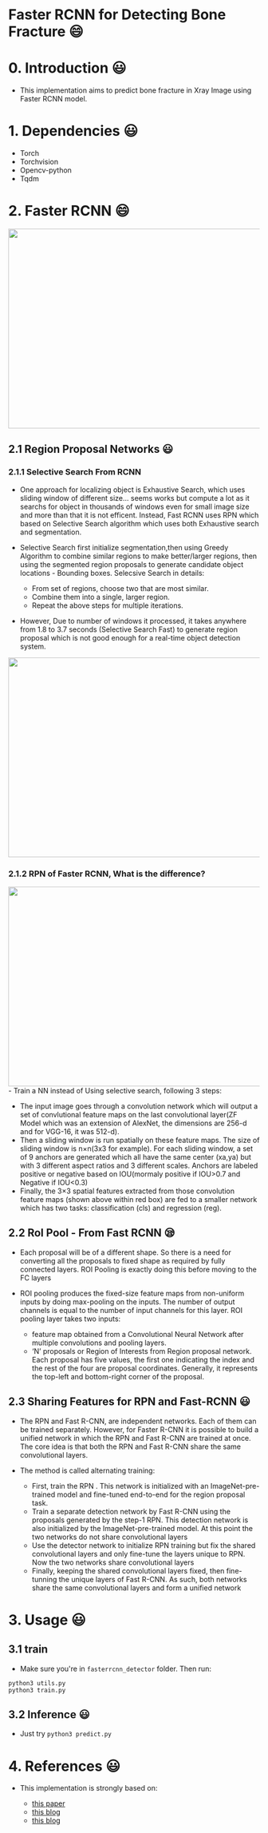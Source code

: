Faster RCNN for Detecting Bone Fracture :smile:
=====


# 0. Introduction :smiley:

- This implementation aims to predict bone fracture in Xray Image using Faster RCNN model.

# 1. Dependencies :smiley:

- Torch
- Torchvision
- Opencv-python
- Tqdm

# 2. Faster RCNN :smile:

<img src="https://i.stack.imgur.com/RUJ2b.png" width="800" height="400">

## 2.1 Region Proposal Networks :smiley:

### 2.1.1 Selective Search From RCNN

- One approach for localizing object is Exhaustive Search, which uses sliding window of different size... seems works but compute a lot as it searchs for object in thousands of windows even for small image size and more than that it is not efficent. Instead, Fast RCNN uses RPN which based on Selective Search algorithm which uses both Exhaustive search and segmentation.

- Selective Search first initialize segmentation,then using Greedy Algorithm to combine similar regions to make better/larger regions, then using the segmented region proposals to generate candidate object locations - Bounding boxes. Selecsive Search in details:

  - From set of regions, choose two that are most similar.
  - Combine them into a single, larger region.
  - Repeat the above steps for multiple iterations.

- However, Due to number of windows it processed, it takes anywhere from 1.8 to 3.7 seconds (Selective Search Fast) to generate region proposal which is not good enough for a real-time object detection system.


<img src="https://arthurdouillard.com/figures/selective_search1.png" width="800" height="400">

### 2.1.2 RPN of Faster RCNN, What is the difference?
<img src='https://miro.medium.com/max/375/1*JDQw0RwmnIKeRABw3ZDI7Q.png' width="800" height="400">
- Train a NN instead of Using selective search, following 3 steps:

  - The input image goes through a convolution network which will output a set of convlutional feature maps on the last convolutional layer(ZF Model which was an extension of AlexNet, the dimensions are 256-d and for VGG-16, it was 512-d).
  - Then a sliding window is run spatially on these feature maps. The size of sliding window is  n×n(3x3 for example). For each sliding window, a set of 9 anchors are generated which all have the same center  (xa,ya)  but with 3 different aspect ratios and 3 different scales. Anchors are labeled positive or negative based on IOU(mormaly positive if IOU>0.7 and Negative if IOU<0.3)
  - Finally, the  3×3  spatial features extracted from those convolution feature maps (shown above within red box) are fed to a smaller network which has two tasks: classification (cls) and regression (reg). 

## 2.2 RoI Pool - From Fast RCNN :sleepy:

- Each proposal will be of a different shape. So there is a need for converting all the proposals to fixed shape as required by fully connected layers. ROI Pooling is exactly doing this before moving to the FC layers

- ROI pooling produces the fixed-size feature maps from non-uniform inputs by doing max-pooling on the inputs. The number of output channels is equal to the number of input channels for this layer. ROI pooling layer takes two inputs:
  - feature map obtained from a Convolutional Neural Network after multiple convolutions and pooling layers.
  - ‘N’ proposals or Region of Interests from Region proposal network. Each proposal has five values, the first one indicating the index and the rest of the four are proposal coordinates. Generally, it represents the top-left and bottom-right corner of the proposal.


## 2.3 Sharing Features for RPN and Fast-RCNN :smiley:

- The RPN and Fast R-CNN, are independent networks. Each of them can be trained separately. However, for Faster R-CNN it is possible to build a unified network in which the RPN and Fast R-CNN are trained at once. The core idea is that both the RPN and Fast R-CNN share the same convolutional layers.

- The method is called alternating training:
  - First, train the RPN . This network is initialized with an ImageNet-pre-trained model and fine-tuned end-to-end for the region proposal task.
  - Train a separate detection network by Fast R-CNN using the proposals generated by the step-1 RPN. This detection network is also initialized by the ImageNet-pre-trained model. At this point the two networks do not share convolutional layers
  - Use the detector network to initialize RPN training but fix the shared convolutional layers and only fine-tune the layers unique to RPN. Now the two networks
share convolutional layers
  - Finally, keeping the shared convolutional layers fixed, then fine-tunning the unique layers of Fast R-CNN. As such, both networks share the same convolutional layers and form a unified network

# 3. Usage :smiley:

## 3.1 train

- Make sure you're in `fasterrcnn_detector` folder. Then run:

```
python3 utils.py
python3 train.py

```

## 3.2 Inference :smiley:

- Just try `python3 predict.py`


# 4. References :smiley:

- This implementation is strongly based on:  

  - [this paper](https://arxiv.org/pdf/1506.01497.pdf)
  - [this blog](https://www.quora.com/How-does-RPN-work-on-the-Faster-R-CNN?no_redirect=1)
  - [this blog](https://towardsdatascience.com/region-of-interest-pooling-f7c637f409af)
